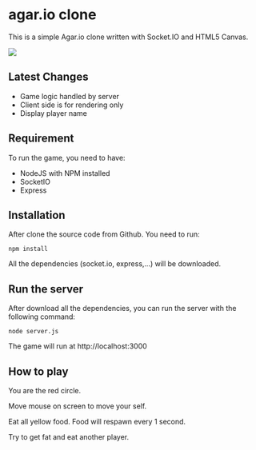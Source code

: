 # agar.io clone

This is a simple Agar.io clone written with Socket.IO and HTML5 Canvas.

![](http://i.imgur.com/yJ96Lyi.jpg)

## Latest Changes
- Game logic handled by server
- Client side is for rendering only
- Display player name

## Requirement
To run the game, you need to have: 
- NodeJS with NPM installed
- SocketIO 
- Express

## Installation

After clone the source code from Github. You need to run:

```
npm install
```

All the dependencies (socket.io, express,...) will be downloaded.

## Run the server

After download all the dependencies, you can run the server with the following command:

```
node server.js
```

The game will run at http://localhost:3000

## How to play

You are the red circle.

Move mouse on screen to move your self.

Eat all yellow food. Food will respawn every 1 second.

Try to get fat and eat another player.
